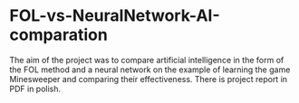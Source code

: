 # FOL-vs-NeuralNetwork-AI-comparation
The aim of the project was to compare artificial intelligence in the form of the FOL method and a neural network on the example of learning the game Minesweeper and comparing their effectiveness. There is project report in PDF in polish.
